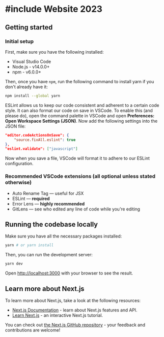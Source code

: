 # #include Website 2023

## Getting started

### Initial setup

First, make sure you have the following installed:

- Visual Studio Code
- Node.js - v14.0.0+
- npm - v6.0.0+

Then, once you have `npm`, run the following command to install yarn if you don't already have it:

```bash
npm install --global yarn
```

ESLint allows us to keep our code consistent and adherent to a certain code style. It can also format our code on save in VSCode. To enable this (and please do), open the command palette in VSCode and open **Preferences: Open Workspace Settings (JSON)**. Now add the following settings into the JSON file:

```json
"editor.codeActionsOnSave": {
    "source.fixAll.eslint": true
},
"eslint.validate": ["javascript"]
```

Now when you save a file, VSCode will format it to adhere to our ESLint configuration.

### Recommended VSCode extensions (all optional unless stated otherwise)

- Auto Rename Tag — useful for JSX
- ESLint — **required**
- Error Lens — **highly recommended**
- GitLens — see who edited any line of code while you're editing

## Running the codebase locally

Make sure you have all the necessary packages installed:

```bash
yarn # or yarn install
```

Then, you can run the development server:

```bash
yarn dev
```

Open [http://localhost:3000](http://localhost:3000) with your browser to see the result.

## Learn more about Next.js

To learn more about Next.js, take a look at the following resources:

- [Next.js Documentation](https://nextjs.org/docs) - learn about Next.js features and API.
- [Learn Next.js](https://nextjs.org/learn) - an interactive Next.js tutorial.

You can check out [the Next.js GitHub repository](https://github.com/vercel/next.js/) - your feedback and contributions are welcome!

